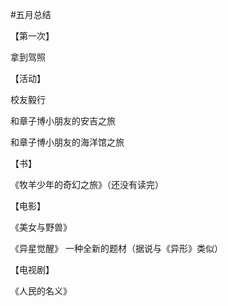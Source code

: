 #五月总结

【第一次】

拿到驾照


【活动】

校友毅行

和章子博小朋友的安吉之旅

和章子博小朋友的海洋馆之旅

【书】

《牧羊少年的奇幻之旅》（还没有读完）

【电影】

《美女与野兽》

《异星觉醒》
一种全新的题材（据说与《异形》类似）

【电视剧】

《人民的名义》
